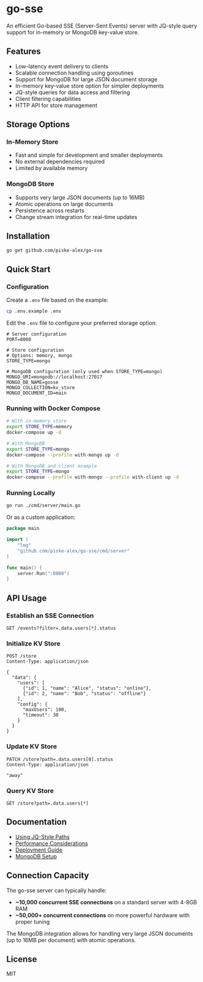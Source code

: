 # go-sse

An efficient Go-based SSE (Server-Sent Events) server with JQ-style query support for in-memory or MongoDB key-value store.

## Features

- Low-latency event delivery to clients
- Scalable connection handling using goroutines
- Support for MongoDB for large JSON document storage
- In-memory key-value store option for simpler deployments
- JQ-style queries for data access and filtering
- Client filtering capabilities
- HTTP API for store management

## Storage Options

### In-Memory Store

- Fast and simple for development and smaller deployments
- No external dependencies required
- Limited by available memory

### MongoDB Store

- Supports very large JSON documents (up to 16MB)
- Atomic operations on large documents
- Persistence across restarts
- Change stream integration for real-time updates

## Installation

```bash
go get github.com/piske-alex/go-sse
```

## Quick Start

### Configuration

Create a `.env` file based on the example:

```bash
cp .env.example .env
```

Edit the `.env` file to configure your preferred storage option:

```
# Server configuration
PORT=8080

# Store configuration
# Options: memory, mongo
STORE_TYPE=mongo

# MongoDB configuration (only used when STORE_TYPE=mongo)
MONGO_URI=mongodb://localhost:27017
MONGO_DB_NAME=gosse
MONGO_COLLECTION=kv_store
MONGO_DOCUMENT_ID=main
```

### Running with Docker Compose

```bash
# With in-memory store
export STORE_TYPE=memory
docker-compose up -d

# With MongoDB
export STORE_TYPE=mongo
docker-compose --profile with-mongo up -d

# With MongoDB and client example
export STORE_TYPE=mongo
docker-compose --profile with-mongo --profile with-client up -d
```

### Running Locally

```bash
go run ./cmd/server/main.go
```

Or as a custom application:

```go
package main

import (
    "log"
    "github.com/piske-alex/go-sse/cmd/server"
)

func main() {
    server.Run(":8080")
}
```

## API Usage

### Establish an SSE Connection

```
GET /events?filter=.data.users[*].status
```

### Initialize KV Store

```
POST /store
Content-Type: application/json

{
  "data": {
    "users": [
      {"id": 1, "name": "Alice", "status": "online"},
      {"id": 2, "name": "Bob", "status": "offline"}
    ],
    "config": {
      "maxUsers": 100,
      "timeout": 30
    }
  }
}
```

### Update KV Store

```
PATCH /store?path=.data.users[0].status
Content-Type: application/json

"away"
```

### Query KV Store

```
GET /store?path=.data.users[*]
```

## Documentation

- [Using JQ-Style Paths](docs/using_jq_paths.md)
- [Performance Considerations](docs/performance.md)
- [Deployment Guide](docs/deployment.md)
- [MongoDB Setup](docs/mongodb_setup.md)

## Connection Capacity

The go-sse server can typically handle:

- **~10,000 concurrent SSE connections** on a standard server with 4-8GB RAM
- **~50,000+ concurrent connections** on more powerful hardware with proper tuning

The MongoDB integration allows for handling very large JSON documents (up to 16MB per document) with atomic operations.

## License

MIT
